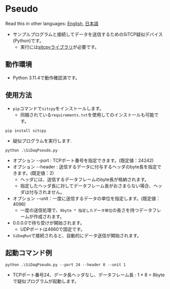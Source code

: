 # Pseudo

Read this in other languages: [English](README.md), [日本語](README.ja.md)

* サンプルプログラムと接続してデータを送信するためのSiTCP疑似デバイス(Python)です。
	* 実行には[sitcpyライブラリ](https://github.com/BeeBeansTechnologies/sitcpy)が必要です。

## 動作環境
* Python 3.11.4で動作確認済です。

## 使用方法
* `pip`コマンドで`sitcpy`をインストールします。
	* 同梱されている`requirements.txt`を使用してのインストールも可能です。

```
pip install sitcpy
```


* 疑似プログラムを実行します.
```
python .\SiDaqPseudo.py
```

* オプション --port : TCPポート番号を指定できます。(既定値：24242)
* オプション --header : 送信するデータに付与するヘッダのbyte長を指定できます。(既定値：2)
	* ヘッダには、送信するデータフレームのbyte長が格納されます。
	* 指定したヘッダ長に対してデータフレーム長がおさまらない場合、ヘッダは付与されません。
* オプション --unit：一度に送信するデータの単位を指定します。(既定値：4096)
	* 一度の送信処理で、`8byte * 指定したデータ単位`の長さを持つデータフレームが作成されます。　
* 0.0.0.0で待ち受けが開始されます。
	* UDPポートは4660で固定です。　
* `SiDaqRun`で接続されると、自動的にデータ送信が開始されます。

## 起動コマンド例

```
python .\SiDaqPseudo.py --port 24 --header 0 --unit 1
```

* TCPポート番号24、データ長ヘッダなし、データフレーム長 : 1 * 8 = 8byteで疑似プログラムが起動します。